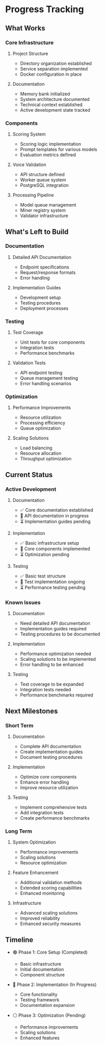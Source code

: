 # Progress Tracking

## What Works

### Core Infrastructure
1. Project Structure
   - Directory organization established
   - Service separation implemented
   - Docker configuration in place

2. Documentation
   - Memory bank initialized
   - System architecture documented
   - Technical context established
   - Active development state tracked

### Components
1. Scoring System
   - Scoring logic implementation
   - Prompt templates for various models
   - Evaluation metrics defined

2. Voice Validation
   - API structure defined
   - Worker queue system
   - PostgreSQL integration

3. Processing Pipeline
   - Model queue management
   - Miner registry system
   - Validator infrastructure

## What's Left to Build

### Documentation
1. Detailed API Documentation
   - Endpoint specifications
   - Request/response formats
   - Error handling

2. Implementation Guides
   - Development setup
   - Testing procedures
   - Deployment processes

### Testing
1. Test Coverage
   - Unit tests for core components
   - Integration tests
   - Performance benchmarks

2. Validation Tests
   - API endpoint testing
   - Queue management testing
   - Error handling scenarios

### Optimization
1. Performance Improvements
   - Resource utilization
   - Processing efficiency
   - Queue optimization

2. Scaling Solutions
   - Load balancing
   - Resource allocation
   - Throughput optimization

## Current Status

### Active Development
1. Documentation
   - ✅ Core documentation established
   - 🔄 API documentation in progress
   - ⏳ Implementation guides pending

2. Implementation
   - ✅ Basic infrastructure setup
   - 🔄 Core components implemented
   - ⏳ Optimization pending

3. Testing
   - ✅ Basic test structure
   - 🔄 Test implementation ongoing
   - ⏳ Performance testing pending

### Known Issues

1. Documentation
   - Need detailed API documentation
   - Implementation guides required
   - Testing procedures to be documented

2. Implementation
   - Performance optimization needed
   - Scaling solutions to be implemented
   - Error handling to be enhanced

3. Testing
   - Test coverage to be expanded
   - Integration tests needed
   - Performance benchmarks required

## Next Milestones

### Short Term
1. Documentation
   - Complete API documentation
   - Create implementation guides
   - Document testing procedures

2. Implementation
   - Optimize core components
   - Enhance error handling
   - Improve resource utilization

3. Testing
   - Implement comprehensive tests
   - Add integration tests
   - Create performance benchmarks

### Long Term
1. System Optimization
   - Performance improvements
   - Scaling solutions
   - Resource optimization

2. Feature Enhancement
   - Additional validation methods
   - Extended scoring capabilities
   - Enhanced monitoring

3. Infrastructure
   - Advanced scaling solutions
   - Improved reliability
   - Enhanced security measures

## Timeline
- 🟢 Phase 1: Core Setup (Completed)
  - Basic infrastructure
  - Initial documentation
  - Component structure

- 🔵 Phase 2: Implementation (In Progress)
  - Core functionality
  - Testing framework
  - Documentation expansion

- ⚪ Phase 3: Optimization (Pending)
  - Performance improvements
  - Scaling solutions
  - Enhanced features
